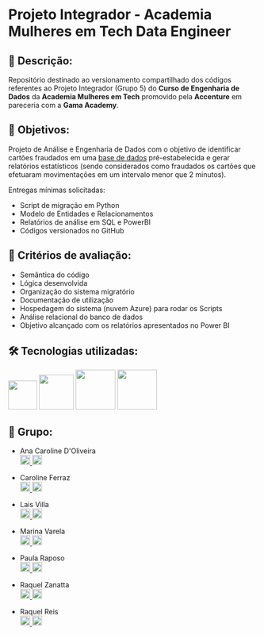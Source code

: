 <h1>Projeto Integrador - Academia Mulheres em Tech Data Engineer</h1>

<h2>📝 Descrição:</h2>
<p>Repositório destinado ao versionamento compartilhado dos códigos referentes ao Projeto Integrador (Grupo 5) do <b>Curso de Engenharia de Dados</b> da <b>Academia Mulheres em Tech</b> promovido pela <b>Accenture</b> em pareceria com a <b>Gama Academy</b>.</p>

<h2>🎯 Objetivos:</h2>
<p>Projeto de Análise e Engenharia de Dados com o objetivo de identificar cartões fraudados em uma <a href="https://drive.google.com/file/d/1nXHnNt9dj03GB42SErcrNvZOzHwOyAcx/view?usp=sharing">base de dados<a> pré-estabelecida e gerar relatórios estatísticos (sendo considerados como fraudados os cartões que efetuaram movimentações em um intervalo menor que 2 minutos).
</p>
<p>Entregas mínimas solicitadas:</p>
<ul>
    <li>Script de migração em Python</li>
    <li>Modelo de Entidades e Relacionamentos</li>
    <li>Relatórios de análise em SQL e PowerBI</li>
    <li>Códigos versionados no GitHub</li>
</ul>
<h2>🔎 Critérios de avaliação:</h2>
<ul>
    <li>Semântica do código</li>
    <li>Lógica desenvolvida</li>
    <li>Organização do sistema migratório</li>
    <li>Documentação de utilização</li>
    <li>Hospedagem do sistema (nuvem Azure) para rodar os Scripts</li>
    <li>Análise relacional do banco de dados</li>
    <li>Objetivo alcançado com os relatórios apresentados no Power BI</li>
</ul>

<h2>🛠 Tecnologias utilizadas:</h2>
<p>
<img src="https://upload.wikimedia.org/wikipedia/commons/thumb/a/a8/Microsoft_Azure_Logo.svg/800px-Microsoft_Azure_Logo.svg.png" height="58px"/>
<img src="https://upload.wikimedia.org/wikipedia/commons/thumb/f/f3/Apache_Spark_logo.svg/1200px-Apache_Spark_logo.svg.png" height="70px"/>
<img src="https://cdn.jsdelivr.net/gh/devicons/devicon/icons/python/python-original-wordmark.svg" height="80px"/>
<img src="https://logos-world.net/wp-content/uploads/2022/02/Microsoft-Power-BI-Symbol.png" height="80px"/>
</p>

<h2>🙋 Grupo:</h2>
<ul>
    <li>
        Ana Caroline D'Oliveira
        <br>
        <a href="https://github.com/carolnogueira13"><img src="https://img.shields.io/badge/GitHub-100000?style=for-the-badge&logo=github&logoColor=white" height="20px"> 
        <a href="https://www.linkedin.com/in/ana-caroline-nogueira-d-oliveira-88279a259/"><img src="https://img.shields.io/badge/LinkedIn-0077B5?style=for-the-badge&logo=linkedin&logoColor=white" height="20px"></a></a>
        </p>
    </li>
    <li>
        <p>Caroline Ferraz
        <br>
        <a href="https://github.com/carolineferraz"><img src="https://img.shields.io/badge/GitHub-100000?style=for-the-badge&logo=github&logoColor=white" height="20px"> 
        <a href="https://www.linkedin.com/in/ferraz-caroline/"><img src="https://img.shields.io/badge/LinkedIn-0077B5?style=for-the-badge&logo=linkedin&logoColor=white" height="20px"></a></a>
        </p>
    </li>
    <li>
        <p>Lais Villa
        <br>
        <a href="https://github.com/LaisVilla"><img src="https://img.shields.io/badge/GitHub-100000?style=for-the-badge&logo=github&logoColor=white" height="20px"> 
        <a href="https://www.linkedin.com/in/lais-villa-205614127/"><img src="https://img.shields.io/badge/LinkedIn-0077B5?style=for-the-badge&logo=linkedin&logoColor=white" height="20px"></a></a>
        </p>
    </li>
    <li>
        <p>Marina Varela
        <br>
        <a href="https://github.com/MarinaVarela"><img src="https://img.shields.io/badge/GitHub-100000?style=for-the-badge&logo=github&logoColor=white" height="20px"> 
        <a href="https://www.linkedin.com/in/marinadev/"><img src="https://img.shields.io/badge/LinkedIn-0077B5?style=for-the-badge&logo=linkedin&logoColor=white" height="20px"></a></a>
        </p>
    </li>
    <li>
        <p>Paula Raposo
        <br>
        <a href="https://github.com/Paulabeatriz09"><img src="https://img.shields.io/badge/GitHub-100000?style=for-the-badge&logo=github&logoColor=white" height="20px"> 
        <a href="https://www.linkedin.com/in/paulabeatrizrocha/"><img src="https://img.shields.io/badge/LinkedIn-0077B5?style=for-the-badge&logo=linkedin&logoColor=white" height="20px"></a></a>
        </p>
    </li>
    <li>
        <p>Raquel Zanatta
        <br>
        <a href="https://github.com/RaquelZanatta"><img src="https://img.shields.io/badge/GitHub-100000?style=for-the-badge&logo=github&logoColor=white" height="20px"> 
        <a href="https://www.linkedin.com/in/raquel-elias-zanatta-banuth-717188145"><img src="https://img.shields.io/badge/LinkedIn-0077B5?style=for-the-badge&logo=linkedin&logoColor=white" height="20px"></a></a>
        </p>
    </li>
    <li>
        <p>Raquel Reis
        <br>
        <a href="https://github.com/ReisRaquel"><img src="https://img.shields.io/badge/GitHub-100000?style=for-the-badge&logo=github&logoColor=white" height="20px"> 
        <a href="https://www.linkedin.com/in/raquel-reis-da-silva-7765421aa/"><img src="https://img.shields.io/badge/LinkedIn-0077B5?style=for-the-badge&logo=linkedin&logoColor=white" height="20px"></a></a>
        </p>
    </li>
</ul>


